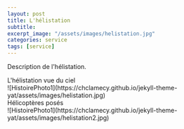 ```yaml
---
layout: post
title: L'hélistation
subtitle:
excerpt_image: "/assets/images/helistation.jpg"
categories: service
tags: [service]
---
```


Description de l'hélistation.

<figcaption>L'hélistation vue du ciel</figcaption>
![HistoirePhoto1](https://chclamecy.github.io/jekyll-theme-yat/assets/images/helistation.jpg)


<figcaption>Hélicoptères posés</figcaption>
![HistoirePhoto1](https://chclamecy.github.io/jekyll-theme-yat/assets/images/helistation2.jpg)

